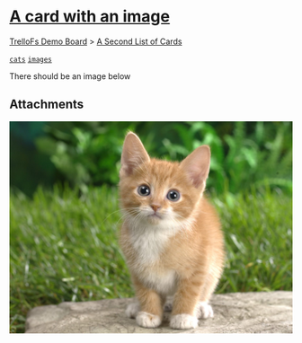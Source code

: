 # [A card with an image](https://trello.com/c/0n9J8V4r/3-a-card-with-an-image)

[TrelloFs Demo Board](../README.md) > [A Second List of Cards](README.md)

[`cats`](../Labels/cats.md) [`images`](../Labels/images.md)

There should be an image below



## Attachments

![cats-cute-cat-animal-cute-grass-photo.jpg](../Attachments/A_card_with_an_image/cats-cute-cat-animal-cute-grass-photo.jpg)